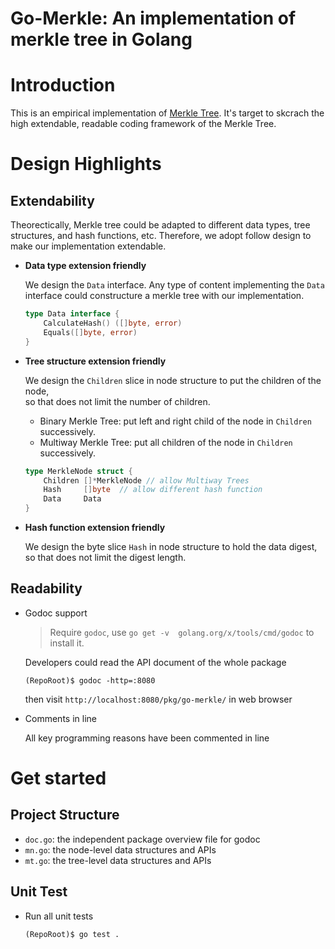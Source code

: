 # Go-Merkle: An implementation of merkle tree in Golang

# Introduction

This is an empirical implementation of [Merkle Tree](https://en.wikipedia.org/wiki/Merkle_tree). It's target to 
skcrach the high extendable, readable coding framework of the Merkle Tree.

# Design Highlights
## Extendability
Theorectically, Merkle tree could be adapted to different data types, 
tree structures, and hash functions, etc. Therefore, we adopt follow design to make
our implementation extendable.

+ **Data type extension friendly**

    We design the `Data` interface. Any type of content implementing the `Data` interface could constructure a merkle tree
    with our implementation.
    ```go
    type Data interface {
        CalculateHash() ([]byte, error)
        Equals([]byte, error)
    }
    ```

+ **Tree structure extension friendly**

    We design the `Children` slice in node structure to put the children of the node,  
    so that does not limit the number of children.

    + Binary Merkle Tree: put left and right child of the node in `Children` successively.
    + Multiway Merkle Tree: put all children of the node in `Children` successively.


    ```go
    type MerkleNode struct {
        Children []*MerkleNode // allow Multiway Trees
        Hash     []byte  // allow different hash function
        Data 	 Data
    }
    ```

+ **Hash function extension friendly**

    We design the byte slice `Hash` in node structure to hold the data digest,  
    so that does not limit the digest length.

## Readability
+ Godoc support
    > Require `godoc`, use `go get -v  golang.org/x/tools/cmd/godoc` to install it.

    Developers could read the API document of the whole package
    ```shell
    (RepoRoot)$ godoc -http=:8080
    ```
    then visit `http://localhost:8080/pkg/go-merkle/` in web browser

+ Comments in line

    All key programming reasons have been commented in line

# Get started
## Project Structure
+ `doc.go`: the independent package overview file for godoc
+ `mn.go`: the node-level data structures and APIs
+ `mt.go`: the tree-level data structures and APIs

## Unit Test
+ Run all unit tests
    ```shell
    (RepoRoot)$ go test .
    ```
